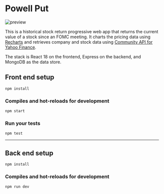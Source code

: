 # Powell Put
![preview](https://user-images.githubusercontent.com/5098101/202755450-9e056862-749e-4b52-b4ef-aef51c3cb32c.png)

This is a historical stock return progressive web app that returns the current value of a stock since an FOMC meeting. It charts the pricing data using [Recharts](https://github.com/recharts/recharts) and retrieves company and stock data using [Community API for Yahoo Finance](https://github.com/gadicc/node-yahoo-finance2).
  
The stack is React 18 on the frontend, Express on the backend, and MongoDB as the data store.

## Front end setup
```
npm install
```

### Compiles and hot-reloads for development
```
npm start
```

### Run your tests
```
npm test
```


***
   
## Back end setup
```
npm install
```

### Compiles and hot-reloads for development
```
npm run dev
```